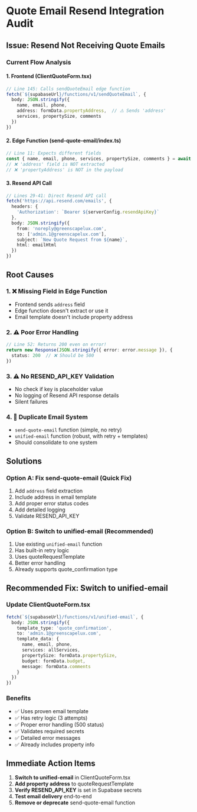 # Quote Email Resend Integration Audit

## Issue: Resend Not Receiving Quote Emails

### Current Flow Analysis

#### 1. Frontend (ClientQuoteForm.tsx)
```typescript
// Line 145: Calls sendQuoteEmail edge function
fetch(`${supabaseUrl}/functions/v1/sendQuoteEmail`, {
  body: JSON.stringify({
    name, email, phone,
    address: formData.propertyAddress,  // ⚠️ Sends 'address'
    services, propertySize, comments
  })
})
```

#### 2. Edge Function (send-quote-email/index.ts)
```typescript
// Line 11: Expects different fields
const { name, email, phone, services, propertySize, comments } = await req.json()
// ❌ 'address' field is NOT extracted
// ❌ 'propertyAddress' is NOT in the payload
```

#### 3. Resend API Call
```typescript
// Lines 29-41: Direct Resend API call
fetch('https://api.resend.com/emails', {
  headers: {
    'Authorization': `Bearer ${serverConfig.resendApiKey}`
  },
  body: JSON.stringify({
    from: 'noreply@greenscapelux.com',
    to: ['admin.1@greenscapelux.com'],
    subject: `New Quote Request from ${name}`,
    html: emailHtml
  })
})
```

## Root Causes

### 1. ❌ Missing Field in Edge Function
- Frontend sends `address` field
- Edge function doesn't extract or use it
- Email template doesn't include property address

### 2. ⚠️ Poor Error Handling
```typescript
// Line 52: Returns 200 even on error!
return new Response(JSON.stringify({ error: error.message }), {
  status: 200  // ❌ Should be 500
})
```

### 3. ⚠️ No RESEND_API_KEY Validation
- No check if key is placeholder value
- No logging of Resend API response details
- Silent failures

### 4. 🔄 Duplicate Email System
- `send-quote-email` function (simple, no retry)
- `unified-email` function (robust, with retry + templates)
- Should consolidate to one system

## Solutions

### Option A: Fix send-quote-email (Quick Fix)
1. Add `address` field extraction
2. Include address in email template
3. Add proper error status codes
4. Add detailed logging
5. Validate RESEND_API_KEY

### Option B: Switch to unified-email (Recommended)
1. Use existing `unified-email` function
2. Has built-in retry logic
3. Uses quoteRequestTemplate
4. Better error handling
5. Already supports quote_confirmation type

## Recommended Fix: Switch to unified-email

### Update ClientQuoteForm.tsx
```typescript
fetch(`${supabaseUrl}/functions/v1/unified-email`, {
  body: JSON.stringify({
    template_type: 'quote_confirmation',
    to: 'admin.1@greenscapelux.com',
    template_data: {
      name, email, phone,
      services: allServices,
      propertySize: formData.propertySize,
      budget: formData.budget,
      message: formData.comments
    }
  })
})
```

### Benefits
- ✅ Uses proven email template
- ✅ Has retry logic (3 attempts)
- ✅ Proper error handling (500 status)
- ✅ Validates required secrets
- ✅ Detailed error messages
- ✅ Already includes property info

## Immediate Action Items

1. **Switch to unified-email** in ClientQuoteForm.tsx
2. **Add property address** to quoteRequestTemplate
3. **Verify RESEND_API_KEY** is set in Supabase secrets
4. **Test email delivery** end-to-end
5. **Remove or deprecate** send-quote-email function
